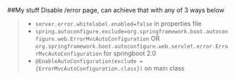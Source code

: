 ##My stuff
Disable /error page, can achieve that with any of 3 ways below
> * `server.error.whitelabel.enabled=false` in properties file
> *  `spring.autoconfigure.exclude=org.springframework.boot.autoconfigure.web.ErrorMvcAutoConfiguration` OR `org.springframework.boot.autoconfigure.web.servlet.error.ErrorMvcAutoConfiguration` for springboot 2.0
> * `@EnableAutoConfiguration(exclude = {ErrorMvcAutoConfiguration.class})` on main class

